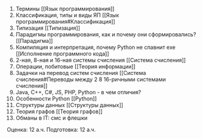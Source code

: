 1. Термины [[Язык программирования]]
2. Классификация, типы и виды ЯП [[Язык программирования#Классификация]]
3. Типизация [[Типизация]]
4. Парадигмы программирования, как и почему они сформировались? [[Парадигма]]
5. Компиляция и интерпретация, почему Python не спавнит exe [[Исполнение программного кода]]
6. 2-ная, 8-ная и 16-ная системы счисления [[Система счисления]]
7. Операции, побитовые [[Теория информации]]
8. Задачки на перевод систем счисления [[Система счисления#Переводы между 2 8 16-ричными системами счисления]]
9. Java, C++, C#, JS, PHP, Python - в чем отличия?
10. Особенности Python [[Python]]
11. Структуры данных [[Структуры данных]]
12. Теория графов [[Теория графов]]
13. Обманы в IT: смс и флешки
   
   Оценка: 12 а.ч.
   Подготовка: 12 а.ч.